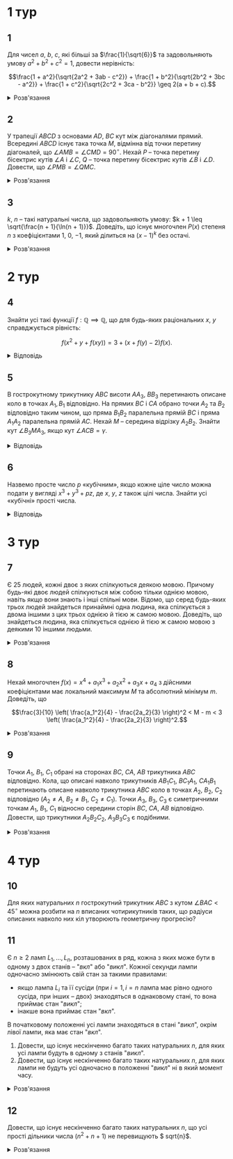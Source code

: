 # 1 тур

## 1
Для чисел $a$, $b$, $c$, які більші за $\frac{1}{\sqrt{6}}$ та задовольняють умову $a^2 + b^2 + c^2 = 1$, довести нерівність:
```math
\frac{1 + a^2}{\sqrt{2a^2 + 3ab - c^2}} + \frac{1 + b^2}{\sqrt{2b^2 + 3bc - a^2}} + \frac{1 + c^2}{\sqrt{2c^2 + 3ca - b^2}} \geq 2(a + b + c).
```
<details><summary>Розв'язання</summary>

Нагадаємо нерівність, яка стверджується для усіх додатних чисел $x$, $y$:

```math
2x - y \leq \frac{x^2}{y} \tag{1}
```
Використовуючи цю нерівність:

```math
ab \leq \frac{a^2 + b^2}{2} \implies 2a^2 + 3ab - c^2 \leq 2a^2 + \frac{3}{2}(a^2 + b^2) - c^2 = \frac{1}{2}(7a^2 + 3b^2 - 2c^2) = \\
= \frac{1}{2}(2(4a^2 + 2b^2 + 2c^2) - (a^2 + b^2 + 6c^2)) \overset{(1)}{\leq} \frac{1}{2}  \frac{(4a^2 + 2b^2 + 2c^2)^2}{a^2 + b^2 + 6c^2} = \frac{2(1 + a^2)^2}{a^2 + b^2 + 6c^2} \implies \\
\frac{1 + a^2}{\sqrt{2a^2 + 3ab - c^2}} \geq \frac{1 + a^2}{\sqrt{\frac{2(1 + a^2)^2}{a^2+b^2+6c^2}}} = \frac{1}{\sqrt{2}} \sqrt{a^2 + b^2 + \underbrace{c^2 + \ldots + c^2}_6} = \\
= 2\sqrt{\frac{a^2 + b^2 + c^2 + \ldots + c^2}{8}} \geq 2 \cdot \frac{a + b + c + \ldots + c}{8} = \frac{a + b + 6c}{4}.
```
Циклічно переставимо змінні й одержимо, що ліва частина заданої нерівності не менше, ніж:
```math
\frac{a + b + 6c}{4} + \frac{a + 6b + c}{4} + \frac{6a + b + c}{4} = 2(a + b + c),
```
Що й треба було довести.
</details>

## 2
У трапеції $ABCD$ з основами $AD$, $BC$ кут між діагоналями прямий. Всередині $ABCD$ існує така точка $M$, відмінна від точки перетину діагоналей, що $\angle AMB = \angle CMD = 90^\circ$. Нехай $P$ – точка перетину бісектрис кутів $\angle A$ і $\angle C$, $Q$ – точка перетину бісектрис кутів $\angle B$ і $\angle D$. Довести, що $\angle PMB = \angle QMC$.

<details><summary>Розв'язання</summary>

Нехай $O$ - точка перетину діагоналей, $h = BB_1 = CC_1$ - висоти трапеції. Тоді $\varphi = \angle OAD = \angle B_1BD$. Точки $A$, $M$, $O$, $B$ - циклічні за умовою ($\angle AMB = \angle AOB = 90^\circ$), тому $\angle MAO = \angle MBO$ і $\angle OCM = \angle MDO$. Отже $\triangle AMC \sim \triangle BMD$, $\triangle BB_1D \sim \triangle CAC_1$, тому маємо такі рівності:
```math
\frac{AM}{BM} = \frac{AC}{BD} = \frac{CC_1}{B_1D} = \frac{BB_1}{B_1D} \implies \triangle AMB \sim \triangle BB_1D \text{ і } \varphi = \angle BAM = \angle CAD.
```
Отже $AP$ - бісектриса $\angle MAC$. Оскільки $\angle MCO = \angle OAD = \angle OCB$, то $CP$ - бісектриса $\angle MCA$, тому $P$ - інцентр $\triangle AMC$ і $\angle PMB = |\frac{1}{2}\angle AMC - \angle BMC|$. Аналогічно $\angle QMC = |\frac{1}{2}\angle BMD - \angle BMC|$, отже вони рівні, що й треба було довести.
</details>

## 3
$k$, $n$ – такі натуральні числа, що задовольняють умову: $k + 1 \leq \sqrt{\frac{n + 1}{\ln(n + 1)}}$. Доведіть, що існує многочлен $P(x)$ степеня $n$ з коефіцієнтами $1$, $0$, $-1$, який ділиться на $(x - 1)^k$ без остачі.

<details><summary>Розв'язання</summary>

Розглянемо множину $M = \{a_n x^n + a_{n-1} x^{n-1} + \ldots + a_1 x + a_0 \mid a_i \in \{0, 1\}, i = 0, 1, \ldots, n\}$.

Позначимо $\forall f \in M$ множину $\Psi(f) = (f(1), f'(1), \ldots, f^{(k-1)}(1))$. Множина $M$ має потужність (кількість елементів) $2^{n+1}$. Для кожної функції $f \in M$ вектор $\Psi(f)$ є цілою точкою в паралелепіпеді $\Pi = [0, 1] \times [0, n^2] \times \ldots \times [0, n^k]$. Цей паралелепіпед містить $(n+1)^\frac{k(k+1)}{2} < (n+1)^{\frac{(k+1)^2}{2}}$ цілу точку. З умови задачі $2^{n+1} > (n+1)^{\frac{(k+1)^2}{2}}$, тому існують такі $f_1 \neq f_2$ з множини $M$, що $\Psi(f_1) = \Psi(f_2)$. Покладемо $P(x) = f_1(x) - f_2(x)$. Зрозуміло, що його степінь не перевищує $n$, усі його коефіцієнти з множини $\{-1, 0, 1\}$, і $P(1) = P'(1) = \ldots = P^{(k-1)}(1) = 0$. Останнє означає, що $P(x) \mathop{\raisebox{-2pt}{\vdots}} (x-1)^k$. Якщо степінь многочлена $P(x)$ менша за $n$, то достатньо його домножити на $x$ в деякій степені.
</details>

# 2 тур

## 4
Знайти усі такі функції $f : \mathbb{Q} \implies \mathbb{Q}$, що для будь-яких раціональних $x$, $y$ справджується рівність:
```math
f(x^2 + y + f(xy)) = 3 + (x + f(y) - 2)f(x).
```
<details><summary>Відповідь</summary>

$f(x) = x + 1$
<details><summary>Розв'язання</summary>

Нехай $f(0) = w$. Підставимо по черзі $x = 0$ і $y = 0$:
```math
f(y + w) = 3 + w(f(y) - 2) \tag{1}
```
```math
f(x^2 + w) = 3 + (x + w - 2)f(x) \tag{2}
```
Підставимо в (1) $y = x^2$:
```math
f(x^2 + w) = 3 + w(f(x^2) - 2) \tag{3}
```
Розглянемо різницю (2)-(3):
```math
w(f(x^2) - 2) = (x + w - 2)f(x) \tag{4}
```
Ліва частина (4) є парною функцією, а тому й права частина рівності однакова для $x = \pm w$: $(w + w - 2)f(w) = (-w + w - 2)f(-w)$ або
```math
f(-w) = (1 - w)f(w) \tag{5}
```
Підставимо в (1) $y = w$:
```math
w = 3 + w(f(-w) - 2) \tag{6},
```
далі в (6) підставимо вираз $f(-w)$ з (5):
```math
w = 3 + w((1 - w)f(w) - 2) \tag{7}
```
В (2) підставивши $x = 0$, одержимо $f(w) = 3 + w(w - 2)$, останнє підставимо в (7): $w = 3 + w((1 - w)(3 + w(w - 2)) - 2)$ - рівняння для знаходження $w$, після перетворень воно набуває такого вигляду: $w^4 -  3w^3 + 5w^2 - 3 = 0$. Останнє рівняння має єдиний раціональний корінь $w = 1$. З урахуванням цього перепишемо співвідношення (1) і (4):
```math
f(y + 1) = 1 + f(y) \tag{1.1}
```
```math
f(x^2) -2 = (x-1)f(x) \tag{4.1}
```
В останній рівності підставимо $(-x)$ і прирівняємо ліві частини: $(x-1)f(x) = (-x-1)f(-x) \implies$ при $x \neq -1$
```math
f(-x) = \frac{1-x}{1 + x}f(x) \tag{8}
```
В (8) замінимо $x$ на $(x+1)$, тоді при $x \ne 2$:
```math
f(-x-1) = \frac{-x}{2 + x}f(x+1) \tag{9}
```
З рівності (1.1) маємо: $f(-x) = 1 + f(-x - 1) \implies f(-x - 1) = f(-x) - 1$. Тоді підставимо це в (9):
```math
f(-x-1) = f(-x) - 1 = \frac{-x}{2 + x}f(x+1) = \frac{-x}{2 + x}(f(x)+1) \implies f(-x) = 1 + \frac{-x}{2+x}(f(x) + 1) \overset{(8)}{=} \frac{1-x}{1+x}f(x),
```
при $x \ne -1, -2$. Останнє є рівнянням для f(x). Після перетворень знаходимо, що $f(x)=x+1$. Із співвідношення (1.1) переконаємось, що воно справджується також і для $x=-1, -2$. Остаточною перевіркою, підставляючи цей розв’язок $f(x) = x+1$  у початкове рівняння, пересвідчуємось, що це і є шуканим розв’язком.
</details></details>

## 5
В гострокутному трикутнику $ABC$ висоти $AA_3$, $BB_3$ перетинають описане коло в точках $A_1, B_1$ відповідно. На прямих $BC$ і $CA$ обрано точки $A_2$ та $B_2$ відповідно таким чином, що пряма $B_1B_2$ паралельна прямій $BC$ і пряма $A_1A_2$ паралельна прямій $AC$. Нехай $M$ – середина відрізку $A_2B_2$. Знайти кут $\angle B_3MA_3$, якщо кут $\angle ACB = \gamma$.
<details><summary>Відповідь</summary>

$2\gamma$
<details><summary>Розв'язання</summary>

Позначимо сторони та кути трикутника $ABC$ через $a$, $b$, $c$ і $\alpha, \beta, \gamma$, радіус описаного кола – $R$. Проведемо відрізки $A_1C$, $CB_1$, а також виберемо на стороні $AC$ точку $K$ таким чином, щоб відрізок $A_2K \parallel A_1C$. Доведемо, що $B_2B_3 = KB_3$.

За умовами задачі легко знайти: $\angle CA_2A_1 = \angle CB_2B_1 = \gamma$, $\angle CB_1B = \alpha$, $\angle AA_1C = \beta$. Обчислимо потрібні нам відрізки: $CB_3 = a \cos \gamma = 2R \sin \alpha \cos \gamma$, $B_1B_3 = B_3C \cdot \ctg \alpha = 2R \cos \alpha \cos \gamma$, $B_2B_3 = B_1B_3 \cdot \ctg \gamma = 2R \cos \alpha \cos \gamma \cdot \ctg^2 \gamma$, $CB_2 = a \cos \gamma (1 + \ctg^2 \gamma \cdot \ctg \alpha) = 2R \ctg \gamma \cos(\gamma - \alpha)$, аналогічно $CA_2 = 2R \cdot \ctg \gamma \cos(\gamma - \beta)$. $\angle CA_2K = \frac{\pi}{2} - \beta$, $\angle CKA_2 = \frac{\pi}{2} - \gamma + \beta$. За теоремою синусів для $\triangle CKA_2$:
```math
\frac{A_2C}{\sin(\frac{\pi}{2} - \gamma + \beta)} = \frac{CK}{\sin(\frac{\pi}{2} - \beta)} \implies CK = A_2C \frac{\cos \beta}{\cos(\gamma - \beta)} = 2R \cos \beta \cdot \ctg \gamma.
```
Тоді $KB_2 = CB_2 - CK = 2R \cdot \ctg \gamma (\cos(\gamma - \alpha) - \cos \beta)$, $KB_3 = CB_3 - CK = 2R \sin \alpha \cos \gamma - 2R \cos \beta \cdot \ctg \gamma = 2R \cdot \ctg \gamma (\sin \alpha \sin \gamma - \cos \beta)$, оскільки $\sin \gamma \sin \alpha - \cos \beta = \frac{1}{2} \cos (\gamma - \alpha) - \frac{1}{2} \cos(\gamma + \alpha) - \cos\beta = \frac{1}{2} \cos (\gamma - \alpha) - \frac{1}{2} \cos (\pi - \beta) - \cos\beta = \frac{1}{2} (\cos (\gamma - \alpha) - \cos \beta)$, то $KB_3 = \frac{1}{2} B_2B_3$, то $B_2B_3 = KB_3$. Таким чином, $MB_3$ – середня лінія $\triangle B_2A_2K$, а тому $MB_3 \parallel A_1C$.

Повністю аналогічно доводиться, що $MA_3 \parallel B_1C$, а тому $\angle A_3MB_3 = \angle A_1CB_1 = 2\gamma$.
</details></details>

## 6
Назвемо просте число $p$ «кубічним», якщо кожне ціле число можна подати у вигляді $x^3 + y^3 + pz$, де $x$, $y$, $z$ також цілі числа. Знайти усі «кубічні» прості числа.
<details><summary>Відповідь</summary>

Усі прості числа, окрім $p=7$.
<details><summary>Розв'язання</summary>

Нехай $p$ — фіксоване "**некубічне**" число, це означає, що існують числа $\alpha \in \mathbb{Z} : \alpha \neq x^3 + y^3 \pmod p$. Назвемо усі лишки (вичети) з такою властивістю "**поганими**", а решту — "**гарними**". Нехай $m$ — кількість ненульових лишків $a$ таких, що $a \equiv x^3 \pmod{p}$, тоді $m \geq \frac{p-1}{3}$. Справді, якщо $x^3 \equiv a^3 \pmod{p}$ для різних $a \neq x$, то $(x - a)(x^2 - ax + a^2) \equiv 0 \pmod{p}$ або $(x^2-ax+a^2) \equiv 0 \pmod{p}$. Останнє рівняння має не більше двох коренів у системі лишків, тобто для $a$ є більше трьох подань $a \equiv x^3 \pmod{p}$. Тому серед $1^3, 2^3, \ldots, (p-1)^3$ є принаймні $\frac{p-1}{3}$ різних.

Оскільки, якщо $\alpha$ — погане (гарне), то й $\alpha n^3 \pmod{p}$ при $n \not \equiv 0 \pmod{p}$ також погане (гарне) (якщо $\alpha \equiv x^3 + y^3$, то $n^3 \alpha \equiv (xn)^3 + (yn)^3$). Тому, якщо $\alpha$ — погане, то $\alpha \cdot 1^3, \alpha \cdot 2^3, \ldots, \alpha \cdot (p-1)^3$ — погані, тобто поганих лишків не менше, ніж $m \geq \frac{p-1}{3}$.

Для лишка $a$ покладемо:
```math
\left( \frac{a}{p} \right) = 
\begin{cases} 
0, & a \equiv 0 \pmod{p} \\
1, & a \not\equiv 0 \pmod{p}, a \equiv x^2 \pmod{p} \\
-1, & \text{\it{усіх інших випадках}}
\end{cases}
```
де $\left( \frac{\bullet}{p} \right)$ - символ Лежандра.

Декілька простих властивостей.

1. $\left( \frac{ab}{p} \right) = \left( \frac{a}{p} \right) \left( \frac{b}{p} \right)$,
2. якщо $\left( \frac{a}{p} \right) = 1$, то $a$ називається квадратичним лишком і лишків та нелишків рівна кількість: $\frac{p-1}{2}$.

**Лема**. Нехай $\alpha_1, \alpha_2 \in \{ \pm 1 \}$, $a \not\equiv 0 \pmod{p}$, $b \equiv 0 \pmod{p}$, тоді кількість розв'язків системи
```math
\begin{cases}
\left( \frac{x}{p} \right) = \alpha_1 \\
\left( \frac{ak+b}{p} \right) = \alpha_2 
\end{cases}
```
не перевищує $\frac{p+3}{4}$.
<details><summary>Доведення</summary>

Якщо $k \neq 0$, то існує єдине $k^{-1}$: $k \cdot k^{-1} \equiv 1 \pmod{p}$ – очевидно. З властивості маємо $\left( \frac{ak+b}{p} \right) = \left( \frac{a}{p} \right) \left( \frac{x+ba^-1}{p} \right)$, а, тому система еквівалентна $\begin{cases}
\left( \frac{x}{p} \right) = \alpha_1 \\
\left( \frac{x+ba^-1}{p} \right) = \alpha_2 \left( \frac{a}{p} \right)
\end{cases}$

Розглянемо суму $A = \sum_{j=0}^{p-1} \left( \left(\frac{j}{p}\right) + \alpha_1 \right)\left(\left( \frac{j+b}{p}\right) + \alpha_2 \right)$, кожний доданок рівний $4\alpha_1 \alpha_2$, якщо $j$ – розв'язок системи і нуль в усіх інших випадках, окрім $j = 0$ (тоді $\alpha_1 \left(\left(\frac{b}{p}\right) + \alpha_2\right)$) і $j=p-b$ (тоді $\alpha_2 \left(\alpha_1 + \left(\frac{-b}{p}\right) \right)$), тобто
```math
A = 4 \alpha_1 \alpha_2 n + \alpha_1 \left( \left( \frac{b}{p} \right) + \alpha_2 \right) + \alpha_2 \left(\left( \frac{-b}{p}\right) + \alpha_1 \right).
```
З іншого боку $A = \sum_{j=0}^{p-1} \left( \frac{j}{p} \right) \left( \frac{j+b}{p} \right) + \alpha_1 \sum_{j=0}^{p-1} \left( \frac{j+b}{p} \right) + \alpha_2 \sum_{j=0}^{p-1} \left( \frac{j}{p} \right) + p\alpha_1 \alpha_2$. Але за властивістю
1. $\sum_{j=0}^{p-1} \left( \frac{j}{p} \right) = \sum_{j=0}^{p-1} \left( \frac{j+b}{p} \right) = 0$,
2. $\sum_{j=0}^{p-1} \left( \frac{j}{p} \right)\left( \frac{j+b}{p} \right) = \sum_{j=0}^{p-1} \left( \frac{j^2+jb}{p} \right) = \sum_{j=1}^{p-1} \left( \frac{j^2+jb}{p} \right) = \sum_{j=1}^{p-1} \left( \frac{(j^{-1})^2}{p} \right) \left( \frac{j^2+jb}{p} \right) = \sum_{j=1}^{p-1} \left( \frac{1+bj^{-1}}{p} \right)$

якщо $j$ пробігає значення $1,\ldots,p-1$, то $j^{-1}$ пробігає значення $1,\ldots,p-1$, і $1 + bj^{-1}$ пробігає значення $0, 2,\ldots, p-1$ тобто $\sum_{i=1}^{p-1} \left( \frac{i}{p} \right) - \left( \frac{1}{p} \right) = -1$, з урахуванням 2., і того, що $\left|\left( \frac{k}{p} \right)\right| \leq 1$ одержимо потрібне. $\blacksquare$
</details>

Нехай $X$ – множина поганих лишків, якщо $m \in X$, то $6^{-1}(m-2)$ і $(-6)^{-1}(m+2)$ – квадратні нелишки. (Тут і далі ми вважаємо, що $p > 3$, випадок $p = 2, 3$ перевіряємо безпосередньо і знаходимо, що ці числа кубічні). Дійсно, якщо $6^{-1}(m-2) \equiv x^2$, то $m \equiv 6x^2 + 2 = (x+1)^3 + (1-x)^3$ – суперечність, так само, якщо $(-6)^{-1}(m+2) \equiv x^2$, то $\equiv = -2 -6x^2 = (x-1)^3 + (-1-x)^3$ – суперечність.

Нехай $Y = \{6^{-1}(a-2) | a \in X\}$, тоді усі елементи з $Y$ нелишки, і якщо $y \in Y$, то $(-y + 4 \cdot 6^{-1})$ також нелишок (якщо $y \in Y$, то $y \equiv 6^{-1}(a-2)$, і $(-y + 4 \cdot 6^{-1}) \equiv  (-6)^{-1}(a+2)$ також нелишок). Таким чином усі з $Y$ розв'язки системи з $a = -1$ і $b = 4 \cdot 6^{-1} \not\equiv 0$, тобто $|Y| = |X|\leq \frac{p+3}{4}$, але раніше ми показали, що $|X| \geq \frac{p-1}{3}$, тобто $\frac{p-1}{3}\leq \frac{p+3}{4}$. Усі прості до 13 перевіряємо безпосередньо, тільки $p=7$ не кубічне.
</details></details>

# 3 тур
## 7
Є 25 людей, кожні двоє з яких спілкуються деякою мовою. Причому будь-які двоє людей спілкуються між собою тільки однією мовою, навіть якщо вони знають і інші спільні мови. Відомо, що серед будь-яких трьох людей знайдеться принаймні одна людина, яка спілкується з двома іншими з цих трьох однією й тією ж самою мовою. Доведіть, що знайдеться людина, яка спілкується однією й тією ж самою мовою з деякими 10 іншими людьми.
<details><summary>Розв'язання</summary>

Позначимо людей вершинами графа. Кожній мові поставимо у відповідність деякий свій колір і цим кольором з’єднаємо пари людей, які спілкуються між собою саме цією мовою. Для нашого графу виконується умова, що серед будь-яких трьох вершин знайдеться принаймні дві пари (вони, звісно, мають спільну вершину), які сполучені ребрами одного й того самого кольору. Цю умову будемо називати _умовою рівнобедреності_.

Будемо називати наш граф _зв’язним за даним кольором_, якщо він залишиться зв’язним, коли залишити у ньому тільки ребра цього кольору. Доведемо, що граф, який містить більше однієї вершини та задовольняє умову рівнобедреності, не може бути зв’язним більше, ніж за двома кольорами. Використаємо індукцію за кількістю вершин графа.


<details><summary>Доведення</summary>

_База індукції_. Граф з двома вершинами є зв’язним лише за одним кольором.

_Крок індукції_.Нехай для графа з $k$ ($k \geq 2$) вершинами твердження вірне. Припустимо, що існує граф з $k + 1$ вершиною, який задовольняє умову рівнобедреності і є зв’язним принаймні за трьома кольорами, які ми позначимо через $X$, $Y$, $Z$. Розглянемо граф, який отримується з даного вилученням деякої вершини $W$ та прилеглих до неї ребер. Він теж задовольняє умову рівнобедреності, тому за припущенням індукції цей граф не є зв’язним за одним з трьох вищезгаданих кольорів. Саме цей колір позначимо через $Z$. У вищерозглянутому графі залишимо лише ребра кольору $Z$ і позначимо отриманий граф через $G_k$.

Нехай $A_1,A_2,\dots,A_m$ – зв’язні компоненти у графі $G_k$, в якому залишили тільки ребра кольору $Z$. За вибором кольору $Z$, маємо, що $m \geq 1$. Покажемо, що для будь-яких двох компонент $A_i$ та $A_j$ ($i \neq j$) існує пари вершин, одна з яких належить $A_i$, а друга – $A_j$, з’єднані ребрами одного й того самого кольору. Нехай вершини $K, L \in A_i$, а вершини $M,N \in A_j$. Через $(XY)$ будемо позначати колір ребра, яке сполучає вершини $X$ та $Y$. Достатньо довести, що для будь-яких вершин $K,L \in A_i$ та $M,N \in A_j$ виконується умова $(KM) = (LN)$.

За побудовою $A_i$ та $A_j$, знайдуться послідовності вершин: $\{K_0 = K, K_1, \ldots, K_p = L\}$, $\{M_0 = M,M_1,\ldots,M_q = N\}$ для яких 
```math
(K_0 K_1) = (K_1 K_2) = \ldots = (K_{p-1} K_p) = (M_0 M_1) = (M_1 M_2) = \ldots = (M_{q-1} M_q) = Z.
```
(Подальші міркування будуть залишатися вірними, навіть якщо $p$ або $q$ дорівнює нулю, тому ці випадки можна окремо не розглядати). Для будь-якого натурального $i \in \{0, 1, \ldots, p-1\}$, за умовою рівнобедреності, серед кольорів $(K_i K_{i+1}), (K_i M)$ та $(K_{i+1} M)$ знайдуться два однакових. Але, оскільки $K_i$ та $K_{i+1}$ містяться у різних компонентах зв’язності графа $G_k$, кольори $(K_i M)$ та $(K_{i+1} M)$ не можуть дорівнювати $Z$. На відміну від них, $(K_i K_{i+1}) = Z$. Отже, рівними можуть бути лише кольори $(K_i M)$ та $(K_i M)$. З цього витікає $(KM) = (K_0 M) = (K_1 M) = \ldots = (K_p M) = (LM)$. Аналогічно доводиться $(LM) = (LN)$. Отже, для довільних вершин $K, L \in A_i$ та $M, N \in A_j$ доведено $(KM) = (LM) = (LN)$.

Згідно з вищевдоведеним, через $[A_i, A_{i+1}] (i \neq j)$ можна позначити той єдиний колір, який мають ребра, що сполучають пари вершин, одна з яких належить $A_i$, а друга – $A_j$.

Оскільки ми припустили, що наш граф з $k + 1$ вершиною є зв’язним за кольорами $X, Y, Z$, то з вершини $W$ має виходити ребро кольору $X$, ребро кольору $Y$, та до кожної компоненти серед $A_1, A_2, \dots, A_m$ — ребро кольору $Z$.

Нехай $R, S$ — такі вершини, для яких $(WR) = X$, $(WS) = Y$. Нехай $R \in A_r$, $S \in A_s$. Для будь-якої компоненти $A_t \neq A_r$, буде виконуватися $[A_t, A_r] = X$. Дійсно, нехай $T$ — вершина у $A_t$, для якої $(WT) = Z$. За умовою рівнобедреності, серед кольорів $(WT), (WR), (RT)$ знайдуться два однакових. Але $(WR) = X \neq Z = (WT)$ та $(RT) = [A_t, A_r] \neq Z = (WT)$, тому $(RT) = (WR) = X$. А звідси: $[A_t, A_r] = (RT) = X$. Аналогічно доводиться, що будь-якій компоненті $A_t$, відмінній від $A_s$, буде виконуватися $[A_t, A_s] = Y$.

Але тоді, якщо $r \neq s$, то для $t = s$ маємо $[A_s, A_r] = X$, а для $t = r$ маємо $[A_r, A_s] = Y$. Але цього не може бути, бо $[A_r, A_s] = [A_s, A_r]$. Якщо ж $r = s$, то з умови $m \geq 2$ отримуємо, що існує $t$, відмінне від $r$ та $s$. А тоді повинно бути $[A_t, A_r] = X$, та $[A_t, A_s] = Y$, що неможливо внаслідок $[A_r, A_s] = [A_s, A_r]$.

Твердження індукцією доведено. $\blacksquare$
</details>

Нехай у нашому графі є ребра не менше, ніж трьох кольорів. У протилежному випадку кожна вершина графа з'єднана деяким одним кольором принаймні з 12 іншими. Отже, існує колір, який представлений у графі та за яким граф не є зв'язним.

Нехай є хоча б два кольори (серед представлених), за яким граф не є зв'язним. Позначимо їх $Y$ та $Z$. Розглянемо всі зв'язані компоненти відносно ребер кольору $Y$, які позначимо як $B_1, B_2, \dots, B_g$. Доведемо, що якщо перефарбувати усі ребра кольору $Y$ у колір $Z$, то граф не стане зв'язним за кольором $Z$.

Якщо для деякої компоненти $B_n$ не існує такої іншої компоненти $B_t$, для якої $[B_r, B_t] = Z$, то і при перефарбуванні $B_r$ не буде зв'язана ребрами кольору $Z$ з іншими вершинами графа. Нехай тепер для кожної компоненти $B_r$ знайдеться потрібна $B_t$. Тоді якщо вершини $U$ та $V$ з'єднані ребром кольору $Y$, то вони належать одній компоненті зв'язності за кольором $Y$. Нехай є компонента $B_s$. Тоді за вибором випадку для неї знайдеться компонента $A_t$, для якої $[B_r, B_s] = Z$. Нехай вершина $W$ належить $B_t$. Тоді $(UW) = (WV) = [B_s, B_t] = Z$. А отже всі пари вершин, які можна з'єднати ланцюжком з ребер кольору $Y$ або $Z$, можна з'єднати і ланцюжком з ребер тільки кольору $Z$, замінюючи ребра кольору $Y$ на пари послідовних ребер кольору $Z$ вищезгаданим способом. Отже, якщо граф стане зв'язним за кольором $Z$ після перефарбування, то має бути зв'язним і до перефарбування, чого немає.

Також помітимо, що при перефарбуванні умова рівнобедреності зберігається, оскільки однакові ребра залишаються однаковими. Тому перефарбування можна продовжувати, поки не залишиться тільки один колір, за яким граф не буде зв'язним.

Нехай залишився лише один колір $D$, за яким граф не є зв'язним. Нехай $C_1, C_2, \dots, C_h$ - компоненти зв'язності відносно кольору $D$. Оскільки за всіма іншими кольорами граф є зв'язним, то таких кольорів не більше двох.

Якщо $h \geq 5$, то розглянемо найменшу кількість таких компонент. Тоді кожна вершина з'єднана не менше, ніж з 20 вершинами за допомогою ребер не більше, ніж двох кольорів. Отже знайдеться колір, яким вершина з'єднана не менш, ніж з 10 іншими. Якщо $h < 5$, то твердження доводиться невеликим перефарбуванням відразу для значень $[C_i, C_j]$ ($i \neq j$).

Причому для будь-якого $h$ доведено, що потрібний колір знайдеться серед тих кольорів, за якими вершина з'єднана не менш, ніж з 10 іншими вершинами ребра, отже потрібний колір і тоді знайдеться серед тих кольорів, тобто для початкового графа.
</details>

## 8
Нехай многочлен $f(x) = x^4 + a_1 x^3 + a_2 x^2 + a_3 x + a_4$ з дійсними коефіцієнтами має локальний максимум $M$ та абсолютний мінімум $m$. Доведіть, що
```math
\frac{3}{10} \left( \frac{a_1^2}{4} - \frac{2a_2}{3} \right)^2 < M - m < 3 \left( \frac{a_1^2}{4} - \frac{2a_2}{3} \right)^2.
```
<details><summary>Розв'язання</summary>

Нехай $f(a) = m_1, f(b) = m_2, a < b$ – точки локального мінімуму. $f(c) = M, a < c < b$ – точка локального максимуму.

Спочатку знайдемо найбільше та найменше значення функції $M - m$ в залежності від фіксованого $d = b - a$. Паралельний перенос не змінює різницю $M - m$, тому ми можемо припустити, без обмеження загальності, $a = m_1 = 0, b = d$. З припущення легко отримати вигляд похідної його полінома та й самого полінома: $f'(x) = 4x(x - c)(x - d)$, $f(x) = x^4 - \frac{4}{3}(c + d)x^3 + 2cdx^2$. Тоді $f(c) = -\frac{1}{3}c^4 + \frac{2}{3}c^3d$ є локальним максимумом, і $f(d) = -\frac{1}{3}d^4 + \frac{2}{3}d^3c, f(0) = 0$ – два локальних максимуми. 

Стандартне дослідження показує, що вираз $\Delta_1 = f(c) - f(0)$ зростає, а вираз $\Delta_2 = f(c) - f(d)$ спадає при зростанні параметра $c$ в межах від 0 до $d$. Тому $\Delta_1 = f(c) - f(0)$ досягає найбільшого значення при $c = d$ і $\Delta_2 = f(c) - f(d)$ досягає найбільшого значення при $c = 0$. В обох випадках це значення дорівнює $\frac{1}{3}d^4$, якщо $c = \frac{1}{2}d, f(c) = \frac{1}{16}d^4$ і $f(0) = f(d) = 0, \Delta_1 = \Delta_2 = \frac{1}{16}d^4$ – це найменше можливе значення різниці $M - m$, бо в іншому випадку або $\Delta_1$, або $\Delta_2$ більші за $\frac{1}{16}d^4$. Отже ми довели, що
```math
\frac{1}{16}d^4 \leq M - m \leq \frac{1}{3}d^4. \tag{1}
```
Оцінимо значення $d$. Це є відстань між найвіддаленішими коренями полінома $f'(x) = 4x^3 + 3a_1x^2 + 2a_2x + a_3$, при умові, що цей поліном має три різних корені. Нехай $D$ – це відстань між точками екстремумів цього полінома. Вона дорівнює відстані між коренями полінома $f''(x) = 12x^2 + 6a_1x + 2a_2$, тому
```math
D = \sqrt{\frac{1}{4}a_1^2 - \frac{2}{3}a_2}. \tag{2}
```
Відмітимо, що $\frac{1}{4}a_1^2 - \frac{2}{3}a_2 > 0$, бо в протилежному випадку поліном $f(x)$ не може мати локальний максимум. Графік полінома $g(x) = 4x^3 - 3D^2x$ можна отримати паралельним переносом графіка полінома $f'(x) = 4x^3 + 3a_1x^2 + 2a_2x + a_3$, бо $g(x)$ має ту ж саму відстань $D$ між екстремумами і той самий старший коефіцієнт 4. Відстань між найвіддаленішими коренями рівняння $g(x) = c$ спадає при зростанні модуля $c$ доти, поки рівняння має 3 різні корені. Максимальна відстань є $\sqrt{3}D$ і досягається при $c = 0$, найменша відстань складає $\frac{3}{2}D$ і досягається при $c = \pm D^3$. А це й означає, що $f'(x) = 4x^3 + 3a_1x^2 + 2a_2x + a_3$ має три дійсних корені, коли відстань між найвіддаленішими з них задовольняє нерівності: $\frac{3}{2} < D \leq \sqrt[3]{D}$. З співвідношень (1) і (2) отримуємо остаточно:
```math
\frac{3}{10} \left( \frac{1}{4}a_1^2 - \frac{2}{3}a_2 \right)^2 < \frac{81}{256} \left( \frac{1}{4}a_1^2 - \frac{2}{3}a_2 \right)^2 < M - m < 3 \left( \frac{1}{4}a_1^2 - \frac{2}{3}a_2 \right)^2.
```
</details>

## 9
Точки $A_1$, $B_1$, $C_1$ обрані на сторонах $BC$, $CA$, $AB$ трикутника $ABC$ відповідно. Кола, що описані навколо трикутників $AB_1C_1$, $BC_1A_1$, $CA_1B_1$ перетинають описане навколо трикутника $ABC$ коло в точках $A_2$, $B_2$, $C_2$ відповідно ($A_2 \neq A$, $B_2 \neq B_1$, $C_2 \neq C_1$). Точки $A_3$, $B_3$, $C_3$ є симетричними точкам $A_1$, $B_1$, $C_1$ відносно середини сторін $BC$, $CA$, $AB$ відповідно. Довести, що трикутники $A_2B_2C_2$, $A_3B_3C_3$ є подібними.

<details><summary>Розв'язання</summary>

Ми будемо розв’язувати задачу за допомогою орієнтованих кутів між прямими. Для двох прямих ліній $l, m$ на площині через $\angle(l, m)$ позначимо кут проти руху годинникової стрілки, який перетворює лінію $l$ в пряму, яка паралельна прямій $m$. Це є число зі знаком, величини, що відрізняються на число кратне $\pi$ рівні, так що
```math
\angle(l, m) = -\angle(m, l), \angle(l, m) + \angle(m, n) = \angle(l, n).
```
Якщо пряма $l = KL$, $m = MN$, будемо записувати $\angle(KL, MN)$ замість $\angle(l, m)$, букви $K, L$ вільні міняються, так само, як і $M, N$.

Нагадаємо аналог класичної теореми про циклічний чотирикутник: якщо $K, L, M, N$ – чотири неколіенарні точки на площині, то $K, L, M, N$ – циклічні (лежать на одному колі) тоді і тільки тоді, коли
```math
\angle(KM, LM) = \angle(KN, LN). \tag{1}
```
Якщо точно зробити рисунок, то бачимо, що три кола $(AB_1C_1)$, $(A_1BC_1)$, $(A_1B_1C)$ мають спільну точку. Нехай $(AB_1C_1)$ і $(A_1BC_1)$ перетинаються в точках $C_1$ і $P$. Тоді згідно (1): $\angle (PA_1, CA_1) = \angle (PA_1, BA_1) = \angle (PC_1, BC_1) = \angle (PC_1, AC_1) = \angle (PB_1, AB_1) = \angle (PB_1, CB_1)$. Позначимо цей кут $\varphi$.

З наведених рівностей між кутами бачимо, що точки $A_1, B_1, P, C$ – циклічні. Таким чином точка $P$ – спільна для трьох наведених кіл.

З основної властивості (1) далі без детального розписування ми одержимо таке.
```math
\varphi = \angle (PA_1, BC) = \angle (PB_1, CA) = \angle (PC_1, AB). \tag{2}
```
Нехай прямі $A_2P$, $B_2P$, $C_2P$ перетинають коло $(ABC)$ в точках $A_4$, $B_4$, $C_4$ відповідно. Тоді $\angle(A_4A_2, AA_2) = \angle(PA_2, AA_2) = \angle(PC_1, AC_1) = \angle(PC_1, AB) = \varphi$ ми бачимо, що пряма $AA_2$ є образом прямої $A_2A_4$ при обертанні навколо $A_2$ на кут $\varphi$. Таким чином точка $A$ є образом точки $A_4$ при обертанні на кут $2\varphi$ навколо точки $O$ – центр кола $(ABC)$. Аналогічне обертання ставить у відповідність $B_4$ до $B$ і $C_4$ до $C$. Тобто трикутник $ABC$ є образом трикутника $A_4B_4C_4$ при цьому відображенні. Таким чином:
```math
\angle(A_4B_4, AB) = \angle(B_4C_4, BC) = \angle(C_4A_4, CA) = 2\varphi. \tag{3}
```
Оскільки обертання на $2\varphi$ навколо $O$ переводить точку $B_4$ в $B$ ми маємо $\angle(AB_4, AB) = \varphi$. Відповідно до (2) маємо:
$\angle (AB_4, PC_1) = \angle (AB_4, AB) + \angle (AB, PC_1) = \varphi + (-\varphi) = 0$, що означає паралельність $AB_4 \parallel PC_1$.

Нехай $C_5 = PC_1 \cap A_4B_4$, аналогічно задаються й точки $A_5, B_5$. Так $AB_4 \parallel C_1C_5$, додаючи сюди (2) та (3) маємо:
```math
\angle (A_4B_4, PC_1) = \angle (A_4B_4, AB) + \angle (AB, PC_1) = 2\varphi + (-\varphi) = \varphi. \tag{4}
```
Тобто $\angle (B_4C_5, C_5C_1) = \varphi \implies \angle (C_5C_1, C_1A) = \angle (PC_1, AB) = \varphi$ (дивись (2)), тому чотирикутник $AB_4C_5C_1$ є рівнобічною трапецією з $AC_1 = B_4C_5$.

Міняючи місцями точки $A$ і $B$, ми одержимо, що $BC_1 = A_4C_5$. І, оскільки, $AC_1 + BC_1 = AB = A_4B_4$, звідки витікає, що точка $C_5$ лежить на відрізку $A_4B_4$ та ділить його на відрізки $A_4C_5$ та $B_4C_5$, при цьому $A_4C_5 = BC_1 = AC_3$, $B_4C_5 = AC_1 = BC_3$. Іншими словами, обертання, що задає відображення перетворення $\Delta A_4B_4C_4$ в $\Delta ABC$ переводить $C_5$ в $C_3$. Аналогічно відображаються $A_5$ в $A_3$ та $B_5$ в $B_3$. Таким чином трикутники $A_3B_3C_3$ та $A_5B_5C_5$ – рівні. Залишається показати, що вони подібні до трикутника $A_2B_2C_2$.

Прямі $B_4C_5$, $PC_5$ співпадають відповідно з прямими $A_4B_4$, $PC_1$, з (4) маємо: $\angle (B_4C_5, PC_5) = \varphi$.

Аналогічно (циклічно перестановкою) одержимо, що $\varphi = \angle (B_4A_5, PA_5) = \varphi$. Ці співвідношення доводять, що точки $P$, $B_4$, $C_5$, $A_5$. Аналогічно, циклічними є такі четвірки точок $P$, $C_4$, $A_5$, $B_5$ та $P$, $A_4$, $B_5$, $C_5$. Звідси маємо:
```math
\angle (A_5C_5, C_5B_5) = \angle (A_5B_5, PB_5) + \angle (PB_5, C_5B_5) = \angle (A_5C_4, PC_4) + \angle (PA_4, C_5A_4). \tag{5}
```
З іншого боку, точки $A_2$, $B_2$, $C_2$, $A_4$, $B_4$, $C_4$ лежать на колі $(ABC)$, тому ми маємо:
```math
\angle (A_2B_2, C_2B_2) = \angle (A_2B_2, B_4B_2) + \angle (B_4B_2, C_2B_2) = \angle (A_2A_4, B_4A_4) + \angle (B_4C_4, C_2C_4). \tag{6}
```

Але прямі $A_2A_4$, $B_4A_4$, $B_4C_4$, $C_4C_2$ співпадають відповідно з прямими $PA_4$, $C_5A_4$, $A_5C_4$, $PC_4$. Суми правих частин рівностей (5) та (6) однакові, тому рівні і їх ліві частини, тому $\angle (A_5B_5, C_5B_5) = \angle (A_2B_2, C_2B_2)$, аналогічно $\angle (B_5C_5, A_5C_5) = \angle (B_2C_2, A_2C_2)$ і $\angle (C_5A_5, B_5A_5) = \angle (C_2A_2, B_2A_2)$. Це означає, що відповідні кути у трикутників $A_5B_5C_5$ та $A_2B_2C_2$ рівні, що й означає їх подібність.

_**Зауваження 1.**_ Спроби розв’язати цю задачу методами класичної геометрії, які не спираються на орієнтовні кути, натрапляють на складнощі, які пов’язані з тим, що повне розв’язання цієї задачі вимагає перегляду багатьох випадків. Розташування важливих точок можливе багатьма варіантами. Кути, що були рівними в одному випадку стануть доповнюючими ми в іншому.

_**Зауваження 2.**_ Той факт, що кола $(AB_1C_1)$, $(A_1BC_1)$, $(A_1B_1C)$ мають спільну точку не потребує доведення, оскільки це відома теорема Мікельса (Miquel’s theorem).
</details>

# 4 тур
## 10
Для яких натуральних $n$ гострокутний трикутник $ABC$ з кутом $\angle BAC < 45^\circ$ можна розбити на $n$ вписаних чотирикутників таких, що радіуси описаних навколо них кіл утворюють геометричну прогресію?

## 11
Є $n \geq 2$ ламп $L_1, \ldots, L_n$, розташованих в ряд, кожна з яких може бути в одному з двох станів – "*вкл*" або "*викл*". Кожної секунди лампи одночасно змінюють свій стан за такими правилами:
- якщо лампа $L_i$ та її сусіди (при $i = 1, i = n$ лампа має рівно одного сусіда, при інших – двох) знаходяться в однаковому стані, то вона приймає стан "*викл*";
- інакше вона приймає стан "*вкл*".

В початковому положенні усі лампи знаходяться в стані "*викл*", окрім лівої лампи, яка має стан "*вкл*".
1. Довести, що існує нескінченно багато таких натуральних $n$, для яких усі лампи будуть в одному з станів "*викл*".
2. Довести, що існує нескінченно багато таких натуральних $n$, для яких лампи не будуть усі одночасно в положенні "*викл*" ні в який момент часу.

<details><summary>Розв'язання</summary>

1. Перевіряючи це для малих $n$ можна припустити, що для кожного $n = 2^k$ все буде як потрібно. Більш точно, нехай $A_k$ – матриця $2^k \times 2^k$, чиї рядки представляють «еволюцію» системи ламп. Вони містять 0 і 1 відповідно для стану «викл» та «вкл». Верхній рядок має вигляд $(1, 0, 0, 0, \ldots, 0)$, нижній ряд – стан після $(2^k - 1)$ кроків. Ми стверджуємо, що нижній рядок буде мати вигляд $(1, 1, 1, \ldots, 1)$. Цього достатньо, щоб після наступного кроку усі наступні стани мали вигляд  $(0, 0, 0, \ldots, 0)$.
    
    Доведення проведемо індукцією по $k$. Випадок $k = 1$ – очевидний. Припустимо, що для деякого $k$ твердження вірне, запишемо матрицю $A_{k+1}$ у такому вигляді: $\begin{pmatrix} A_k & O_k \\ B_k & C_k \end{pmatrix}$. Після $m$ кроків остання 1 займає позицію $(m + 1)$. Таким чином $O_k$ – нульова матриця. Тому за припущенням індукції нижні рядки матриць $(A_k, O_k)$ має вигляд $(1, 1, \ldots, 1, 0, 0, \ldots, 0)$ (по $2^k$ нулів та одиниць). Наступний рядок, таким чином, буде мати вигляд: $(\underbrace{0, 0, \ldots, 0}_{2^k-1}, 1, 1, \underbrace{0, 0, \ldots, 0}_{2^k-1})$ – симетрично відносно середини, а тому й всі подальші рядки також будуть симетричними. Таким чином, знаючи матрицю $B_k$, ми знаємо й матрицю $C_k$, тому для подальшого дослідження нам достатньо знайти поведінку лише матриці $B_k$, на яку впливає стовпець ряд матриці $C_k$. Уявимо собі матрицю $C_k$, ізольованою від інших частин матриці $A_{k+1}$. Припустимо, що цей змінюється так, як зазначено в умові. Перший елемент рядка визначається лише двома першими елементами попереднього рядку, відповідно до того, вони співпадають чи ні. Тепер помістимо $C_k$ знову в $A_{k+1}$. Самий лівий знак рядку $C_k$ вже має двох сусідів, але лівий сусід є його копією. Тому зміна в матриці $C_k$ не змінюється від того, вона ізольована чи ні. Оскільки перший рядок матриці $C_k$ співпадає з першим рядком матриці $A_k$, то й останні рядки також співпадають, а тому останній рядок $C_k$ буде з самих одиниць, а й матриці $B_k$, яка симетрична до $C_k$. Таким чином індукційний перехід завершено, з ним і весь пункт 1 доведено.

2. Існує багато потрібних прикладів. Наприклад, $n = 2^k + 1$. Перетворення системи станів ламп можна подати матрицею, що має $2^k + 1$ стовпчиків. Верхні $2^k$ рядків цієї матриці вже обговорювалися вище, оскільки останній елемент (самий правий) не впливає на поведінку решти елементів, оскільки поруч з ним також нуль, лише в останній момент, коли там з'являється 1 ми бачимо, як він впливає на передостанній елемент.
    
    Таким чином ми маємо такий ряд – $(0, 0, \ldots, 0, 1, 1)$. Але це є другий ряд матриці зі зміненою на протилежну орієнтацію. Оскільки ця ситуація вже була, то вона й далі буде періодично повторюватись, таким чином стану, де усі лампи «викл» не буде.

</details>

## 12
Довести, що існує нескінченно багато таких натуральних $n$, що усі прості дільники числа $(n^2 + n + 1)$ не перевищують $
sqrt{n}$.

<details><summary>Розв'язання</summary>

Покладемо спочатку $n = k^2$. Маємо $k^4 + k^2 + 1 = (k^2 - k + 1)(k^2 + k + 1)$. Далі візьмемо $k = t^2$, отримаємо $(t^2 - t + 1)(t^2 + t + 1)(t^4 - t^2 + 1)$. Зрозуміло, що усі прості дільники числа $(t^2 - t + 1)$ менші за $t^2$. Розглянемо множник $(t^4 - t^2 + 1) = (t^2 + 3)^2 - (7t^2 + 8)$. Існує нескінченно багато $t$ таких, що $7t^2 + 8 = x^2$, тобто
```math
x^2 - 7t^2 = 8. \tag{1}
```
Це рівняння Пелля, і воно має розв'язок $x = 6$, $t = 2$. Тоді $(t^2 + 3)^2 - (7t^2 + 8) = (t^2+3-x)(t^2+3+x)$. Потрібно, щоб усі прості дільники числа $(t^2 + 3 - x)$ і $(t^2 + t + 1)$ були менші $t^2$.

Помітимо, що загальна серія розв'язків рівняння (1) має вигляд $\begin{cases} x_{n+1} = 8x_n + 21t_n \\ t_{n+1} = 3x_n + 8t_n \end{cases}$. Треба розглядати дільники числа $(t_n^2 + t_n + 1)$ і $(t_n^2 + x_n + 3)$. Оскільки перетворення $\begin{pmatrix} 8 & 21 \\ 3 & 8 \end{pmatrix}$ не вироджене в $\mathbb{Z}_p$, де $p$ - просте, то послідовність остач $(x_n, t_n)$ за довільним модулем $p$ є суто періодичною.

$x_1 = 6$, $t_1 = 2$, $t_1^2 + x_1^3 = 13$. Тоді $\exists T \in  \mathbb{N}$, що $(x_{Tk+1} + t_{Tk+1}^2 + 3) \mathop{\raisebox{-2pt}{\vdots}} 13$, $k \in \mathbb{N}$, $T$ - період. Аналогічно $t_1^2 + t_1 + 1 = 7$, тому $\exists T_1$, $(t_{T_1k+1} + t_{T_1k+1}^2 + 1) \mathop{\raisebox{-2pt}{\vdots}} 7$. Далі вибираємо $n = TT_1k + 1$.
</details>